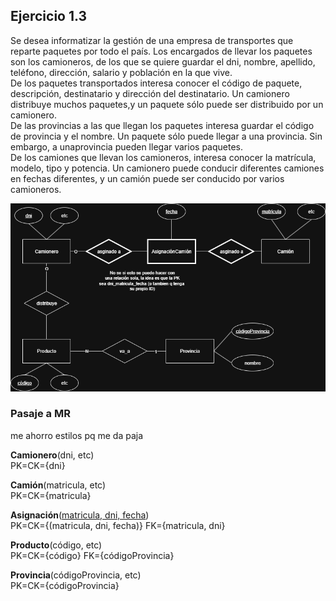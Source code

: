 ## Ejercicio 1.3

Se desea informatizar la gestión de una empresa de transportes que reparte paquetes por todo el país. Los encargados de llevar los paquetes son los camioneros, de los que se quiere guardar el dni, nombre, apellido, teléfono, dirección, salario y población en la que vive.<br>
De los paquetes transportados interesa conocer el código de paquete, descripción,
destinatario y dirección del destinatario. Un camionero distribuye muchos paquetes,y un paquete sólo puede ser distribuido por un camionero.<br>
De las provincias a las que llegan los paquetes interesa guardar el código de provincia y el nombre. Un paquete sólo puede llegar a una provincia. Sin embargo, a unaprovincia pueden llegar varios paquetes.<br>
De los camiones que llevan los camioneros, interesa conocer la matrícula, modelo,
tipo y potencia. Un camionero puede conducir diferentes camiones en fechas diferentes, y un camión puede ser conducido por varios camioneros.

![alt text](fotos/ej1.3.png)


### Pasaje a MR

me ahorro estilos pq me da paja

**Camionero**(dni, etc)<br>
PK=CK={dni}

**Camión**(matricula, etc)<br>
PK=CK={matricula}

**Asignación**(<u>matricula, dni, fecha</u>)<br>
PK=CK={(matricula, dni, fecha)}
FK={matricula, dni}

**Producto**(código, etc)<br>
PK=CK={código}
FK={códigoProvincia}

**Provincia**(códigoProvincia, etc)<br>
PK=CK={códigoProvincia}
